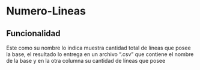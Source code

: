 # Numero-Lineas

## Funcionalidad

Este como su nombre lo indica muestra cantidad total de líneas que
posee la base, el resultado lo entrega en un archivo “.csv” que
contiene el nombre de la base y en la otra columna su cantidad de
líneas que posee
